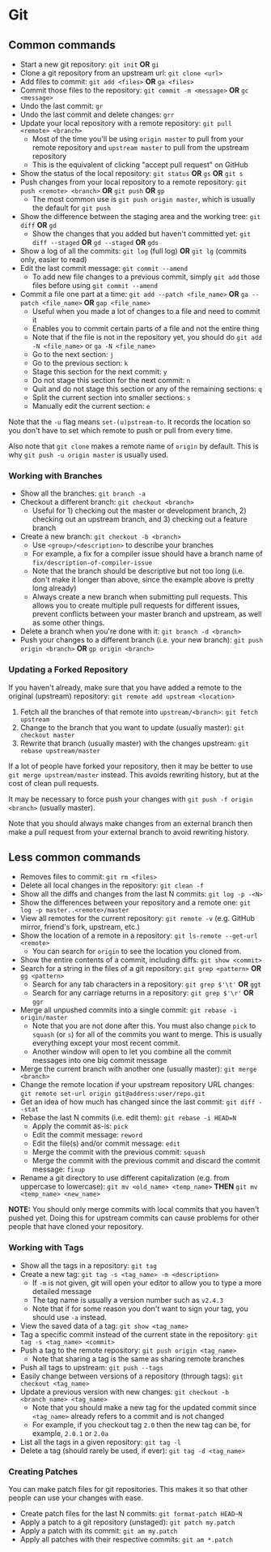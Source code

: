 # Git

## Common commands

- Start a new git repository: `git init` **OR** `gi`
- Clone a git repository from an upstream url: `git clone <url>`
- Add files to commit: `git add <files>` **OR** `ga <files>`
- Commit those files to the repository: `git commit -m <message>` **OR** `gc <message>`
- Undo the last commit: `gr`
- Undo the last commit and delete changes: `grr`
- Update your local repository with a remote repository: `git pull <remote> <branch>`
    - Most of the time you'll be using `origin master` to pull from your remote repository and `upstream master` to pull from the upstream repository
    - This is the equivalent of clicking "accept pull request" on GitHub
- Show the status of the local repository: `git status` **OR** `gs` **OR** `git s`
- Push changes from your local repository to a remote repository: `git push <remote> <branch>` **OR** `git push` **OR** `gp`
    - The most common use is `git push origin master`, which is usually the default for `git push`
- Show the difference between the staging area and the working tree: `git diff` **OR** `gd`
    - Show the changes that you added but haven't committed yet: `git diff --staged` **OR** `gd --staged` **OR** `gds`
- Show a log of all the commits: `git log` (full log) **OR** `git lg` (commits only, easier to read)
- Edit the last commit message: `git commit --amend`
    - To add new file changes to a previous commit, simply `git add` those files before using `git commit --amend`
- Commit a file one part at a time: `git add --patch <file_name>` **OR** `ga --patch <file_name>` **OR** `gap <file_name>`
    - Useful when you made a lot of changes to a file and need to commit it
    - Enables you to commit certain parts of a file and not the entire thing
    - Note that if the file is not in the repository yet, you should do `git add -N <file_name>` or `ga -N <file_name>`
    - Go to the next section: `j`
    - Go to the previous section: `k`
    - Stage this section for the next commit: `y`
    - Do not stage this section for the next commit: `n`
    - Quit and do not stage this section or any of the remaining sections: `q`
    - Split the current section into smaller sections: `s`
    - Manually edit the current section: `e`

Note that the `-u` flag means `set-(u)pstream-to`. It records the location so you don't have to set which remote to push or pull from every time.

Also note that `git clone` makes a remote name of `origin` by default. This is why `git push -u origin master` is usually used.

### Working with Branches

- Show all the branches: `git branch -a`
- Checkout a different branch: `git checkout <branch>`
    - Useful for 1) checking out the master or development branch, 2) checking out an upstream branch, and 3) checking out a feature branch
- Create a new branch: `git checkout -b <branch>`
    - Use `<group>/<description>` to describe your branches
    - For example, a fix for a compiler issue should have a branch name of `fix/description-of-compiler-issue`
    - Note that the branch should be descriptive but not too long (i.e. don't make it longer than above, since the example above is pretty long already)
    - Always create a new branch when submitting pull requests. This allows you to create multiple pull requests for different issues, prevent conflicts between your master branch and upstream, as well as some other things.
- Delete a branch when you're done with it: `git branch -d <branch>`
- Push your changes to a different branch (i.e. your new branch): `git push origin <branch>` **OR** `gp origin <branch>`

### Updating a Forked Repository

If you haven't already, make sure that you have added a remote to the original (upstream) repository: `git remote add upstream <location>`

1. Fetch all the branches of that remote into `upstream/<branch>`: `git fetch upstream`
2. Change to the branch that you want to update (usually master): `git checkout master`
3. Rewrite that branch (usually master) with the changes upstream: `git rebase upstream/master`

If a lot of people have forked your repository, then it may be better to use `git merge upstream/master` instead. This avoids rewriting history, but at the cost of clean pull requests.

It may be necessary to force push your changes with `git push -f origin <branch>` (usually master).

Note that you should always make changes from an external branch then make a pull request from your external branch to avoid rewriting history.

## Less common commands

- Removes files to commit: `git rm <files>`
- Delete all local changes in the repository: `git clean -f`
- Show all the diffs and changes from the last N commits: `git log -p -<N>`
- Show the differences between your repository and a remote one: `git log -p master..<remote>/master`
- View all remotes for the current repository: `git remote -v` (e.g. GitHub mirror, friend's fork, upstream, etc.)
- Show the location of a remote in a repository: `git ls-remote --get-url <remote>`
    - You can search for `origin` to see the location you cloned from.
- Show the entire contents of a commit, including diffs: `git show <commit>`
- Search for a string in the files of a git repository: `git grep <pattern>` **OR** `gg <pattern>`
    - Search for any tab characters in a repository: `git grep $'\t'` **OR** `ggt`
    - Search for any carriage returns in a repository: `git grep $'\r'` **OR** `ggr`
- Merge all unpushed commits into a single commit: `git rebase -i origin/master`
    - Note that you are not done after this. You must also change `pick` to `squash` (or `s`) for all of the commits you want to merge. This is usually everything except your most recent commit.
    - Another window will open to let you combine all the commit messages into one big commit message
- Merge the current branch with another one (usually master): `git merge <branch>`
- Change the remote location if your upstream repository URL changes: `git remote set-url origin git@address:user/repo.git`
- Get an idea of how much has changed since the last commit: `git diff --stat`
- Rebase the last N commits (i.e. edit them): `git rebase -i HEAD=N`
    - Apply the commit as-is: `pick`
    - Edit the commit message: `reword`
    - Edit the file(s) and/or commit message: `edit`
    - Merge the commit with the previous commit: `squash`
    - Merge the commit with the previous commit and discard the commit message: `fixup`
- Rename a git directory to use different capitalization (e.g. from uppercase to lowercase): `git mv <old_name> <temp_name>` **THEN** `git mv <temp_name> <new_name>`

**NOTE:** You should only merge commits with local commits that you haven't pushed yet. Doing this for upstream commits can cause problems for other people that have cloned your repository.

### Working with Tags

- Show all the tags in a repository: `git tag`
- Create a new tag: `git tag -s <tag_name> -m <description>`
    - If `-m` is not given, git will open your editor to allow you to type a more detailed message
    - The tag name is usually a version number such as `v2.4.3`
    - Note that if for some reason you don't want to sign your tag, you should use `-a` instead.
- View the saved data of a tag: `git show <tag_name>`
- Tag a specific commit instead of the current state in the repository: `git tag -s <tag_name> <commit>`
- Push a tag to the remote repository: `git push origin <tag_name>`
    - Note that sharing a tag is the same as sharing remote branches
- Push all tags to upstream: `git push --tags`
- Easily change between versions of a repository (through tags): `git checkout <tag_name>`
- Update a previous version with new changes: `git checkout -b <branch_name> <tag_name>`
    - Note that you should make a new tag for the updated commit since `<tag_name>` already refers to a commit and is not changed
    - For example, if you checkout tag `2.0` then the new tag can be, for example, `2.0.1` or `2.0a`
- List all the tags in a given repository: `git tag -l`
- Delete a tag (should rarely be used, if ever): `git tag -d <tag_name>`

### Creating Patches

You can make patch files for git repositories. This makes it so that other people can use your changes with ease.

- Create patch files for the last N commits: `git format-patch HEAD~N`
- Apply a patch to a git repository (unstaged): `git patch my.patch`
- Apply a patch with its commit: `git am my.patch`
- Apply all patches with their respective commits: `git am *.patch`
